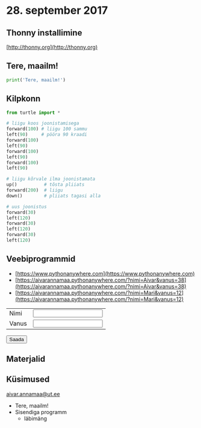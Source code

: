 # 28. september 2017

## Thonny installimine
[http://thonny.org](http://thonny.org)

## Tere, maailm!
```python
print('Tere, maailm!')
```

## Kilpkonn
```python
from turtle import *

# liigu koos joonistamisega
forward(100) # liigu 100 sammu
left(90)     # pööra 90 kraadi
forward(100)
left(90)
forward(100)
left(90)
forward(100)
left(90)

# liigu kõrvale ilma joonistamata
up()          # tõsta pliiats
forward(200)  # liigu
down()        # pliiats tagasi alla

# uus joonistus
forward(30)
left(120)
forward(30)
left(120)
forward(30)
left(120)
```

## Veebiprogrammid

* [https://www.pythonanywhere.com](https://www.pythonanywhere.com)
* [https://aivarannamaa.pythonanywhere.com/?nimi=Aivar&vanus=38](https://aivarannamaa.pythonanywhere.com/?nimi=Aivar&vanus=38)
* [https://aivarannamaa.pythonanywhere.com/?nimi=Mari&vanus=12](https://aivarannamaa.pythonanywhere.com/?nimi=Mari&vanus=12)

<form action="https://aivarannamaa.pythonanywhere.com/">
  <table>
  <tr><td>Nimi</td><td><input type="text" name="nimi"></td></tr>
  <tr><td>Vanus</td><td><input type="number" name="vanus"></td></tr>
  </table>
  <input type="submit" value="Saada">
</form> 

## Materjalid

## Küsimused
[aivar.annamaa@ut.ee](mailto:aivar.annamaa@ut.ee)

* Tere, maailm!
* Sisendiga programm
    * läbimäng